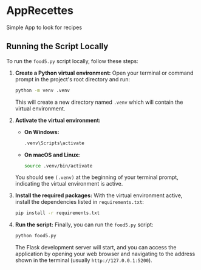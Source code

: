 # AppRecettes
Simple App to look for recipes

## Running the Script Locally

To run the `food5.py` script locally, follow these steps:

1.  **Create a Python virtual environment:**
    Open your terminal or command prompt in the project's root directory and run:
    ```bash
    python -m venv .venv
    ```
    This will create a new directory named `.venv` which will contain the virtual environment.

2.  **Activate the virtual environment:**

    *   **On Windows:**
        ```bash
        .venv\Scripts\activate
        ```
    *   **On macOS and Linux:**
        ```bash
        source .venv/bin/activate
        ```
    You should see `(.venv)` at the beginning of your terminal prompt, indicating the virtual environment is active.

3.  **Install the required packages:**
    With the virtual environment active, install the dependencies listed in `requirements.txt`:
    ```bash
    pip install -r requirements.txt
    ```

4.  **Run the script:**
    Finally, you can run the `food5.py` script:
    ```bash
    python food5.py
    ```
    The Flask development server will start, and you can access the application by opening your web browser and navigating to the address shown in the terminal (usually `http://127.0.0.1:5200`).
